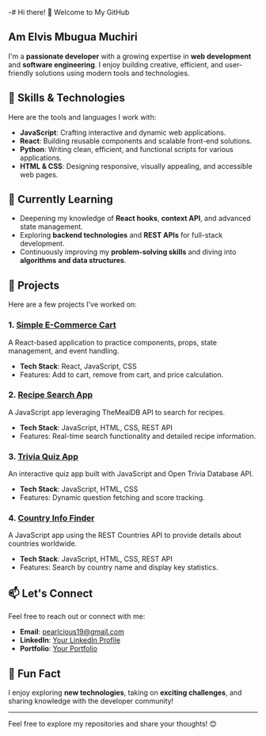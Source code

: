 -# Hi there! 
👋 Welcome to My GitHub
## Am  Elvis Mbugua Muchiri

I'm a **passionate developer** with a growing expertise in **web development** and **software engineering**. I enjoy building creative, efficient, and user-friendly solutions using modern tools and technologies.

## 🚀 Skills & Technologies
Here are the tools and languages I work with:
- **JavaScript**: Crafting interactive and dynamic web applications.
- **React**: Building reusable components and scalable front-end solutions.
- **Python**: Writing clean, efficient, and functional scripts for various applications.
- **HTML & CSS**: Designing responsive, visually appealing, and accessible web pages.

## 🌱 Currently Learning
- Deepening my knowledge of **React hooks**, **context API**, and advanced state management.
- Exploring **backend technologies** and **REST APIs** for full-stack development.
- Continuously improving my **problem-solving skills** and diving into **algorithms and data structures**.

## 🔨 Projects
Here are a few projects I've worked on:

### 1. [Simple E-Commerce Cart](https://github.com/yourusername/simple-ecommerce-cart)
A React-based application to practice components, props, state management, and event handling.
- **Tech Stack**: React, JavaScript, CSS
- Features: Add to cart, remove from cart, and price calculation.

### 2. [Recipe Search App](https://github.com/yourusername/recipe-search-app)
A JavaScript app leveraging TheMealDB API to search for recipes.
- **Tech Stack**: JavaScript, HTML, CSS, REST API
- Features: Real-time search functionality and detailed recipe information.

### 3. [Trivia Quiz App](https://github.com/yourusername/trivia-quiz-app)
An interactive quiz app built with JavaScript and Open Trivia Database API.
- **Tech Stack**: JavaScript, HTML, CSS
- Features: Dynamic question fetching and score tracking.

### 4. [Country Info Finder](https://github.com/yourusername/country-info-finder)
A JavaScript app using the REST Countries API to provide details about countries worldwide.
- **Tech Stack**: JavaScript, HTML, CSS, REST API
- Features: Search by country name and display key statistics.

## 📫 Let's Connect
Feel free to reach out or connect with me:
- **Email**: [pearlcious19@gmail.com](Gmail:manfuturekahande@gmail.com)
- **LinkedIn**: [Your LinkedIn Profile](https://linkedin.com/in/yourusername)
- **Portfolio**: [Your Portfolio](https://yourportfolio.com)

## 🌟 Fun Fact
I enjoy exploring **new technologies**, taking on **exciting challenges**, and sharing knowledge with the developer community!

---

Feel free to explore my repositories and share your thoughts! 😊
